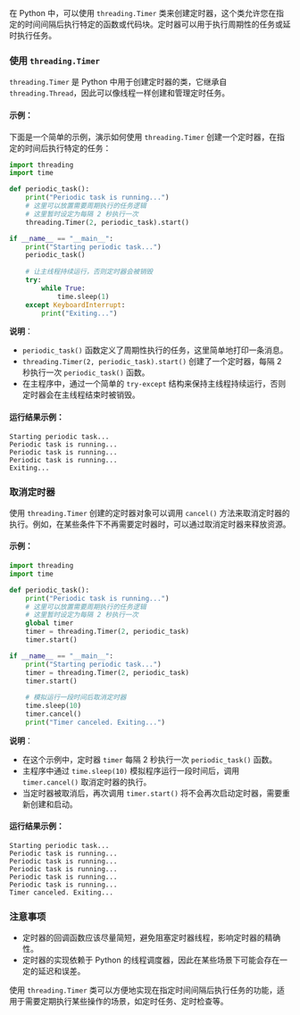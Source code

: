在 Python 中，可以使用 `threading.Timer` 类来创建定时器，这个类允许您在指定的时间间隔后执行特定的函数或代码块。定时器可以用于执行周期性的任务或延时执行任务。

### 使用 `threading.Timer`

`threading.Timer` 是 Python 中用于创建定时器的类，它继承自 `threading.Thread`，因此可以像线程一样创建和管理定时任务。

#### 示例：

下面是一个简单的示例，演示如何使用 `threading.Timer` 创建一个定时器，在指定的时间后执行特定的任务：

```python
import threading
import time

def periodic_task():
    print("Periodic task is running...")
    # 这里可以放置需要周期执行的任务逻辑
    # 这里暂时设定为每隔 2 秒执行一次
    threading.Timer(2, periodic_task).start()

if __name__ == "__main__":
    print("Starting periodic task...")
    periodic_task()
    
    # 让主线程持续运行，否则定时器会被销毁
    try:
        while True:
            time.sleep(1)
    except KeyboardInterrupt:
        print("Exiting...")
```

**说明**：
- `periodic_task()` 函数定义了周期性执行的任务，这里简单地打印一条消息。
- `threading.Timer(2, periodic_task).start()` 创建了一个定时器，每隔 2 秒执行一次 `periodic_task()` 函数。
- 在主程序中，通过一个简单的 `try-except` 结构来保持主线程持续运行，否则定时器会在主线程结束时被销毁。

#### 运行结果示例：
```
Starting periodic task...
Periodic task is running...
Periodic task is running...
Periodic task is running...
Exiting...
```

### 取消定时器

使用 `threading.Timer` 创建的定时器对象可以调用 `cancel()` 方法来取消定时器的执行。例如，在某些条件下不再需要定时器时，可以通过取消定时器来释放资源。

#### 示例：

```python
import threading
import time

def periodic_task():
    print("Periodic task is running...")
    # 这里可以放置需要周期执行的任务逻辑
    # 这里暂时设定为每隔 2 秒执行一次
    global timer
    timer = threading.Timer(2, periodic_task)
    timer.start()

if __name__ == "__main__":
    print("Starting periodic task...")
    timer = threading.Timer(2, periodic_task)
    timer.start()
    
    # 模拟运行一段时间后取消定时器
    time.sleep(10)
    timer.cancel()
    print("Timer canceled. Exiting...")
```

**说明**：
- 在这个示例中，定时器 `timer` 每隔 2 秒执行一次 `periodic_task()` 函数。
- 主程序中通过 `time.sleep(10)` 模拟程序运行一段时间后，调用 `timer.cancel()` 取消定时器的执行。
- 当定时器被取消后，再次调用 `timer.start()` 将不会再次启动定时器，需要重新创建和启动。

#### 运行结果示例：
```
Starting periodic task...
Periodic task is running...
Periodic task is running...
Periodic task is running...
Periodic task is running...
Periodic task is running...
Timer canceled. Exiting...
```

### 注意事项

- 定时器的回调函数应该尽量简短，避免阻塞定时器线程，影响定时器的精确性。
- 定时器的实现依赖于 Python 的线程调度器，因此在某些场景下可能会存在一定的延迟和误差。

使用 `threading.Timer` 类可以方便地实现在指定时间间隔后执行任务的功能，适用于需要定期执行某些操作的场景，如定时任务、定时检查等。